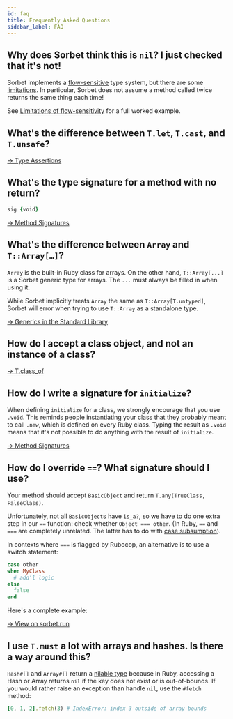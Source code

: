 ```yaml
---
id: faq
title: Frequently Asked Questions
sidebar_label: FAQ
---
```


## Why does Sorbet think this is `nil`? I just checked that it's not!

Sorbet implements a [flow-sensitive](flow-sensitive.md) type system, but there
are some [limitations](flow-sensitive.md#limitations-of-flow-sensitivity). In
particular, Sorbet does not assume a method called twice returns the same thing
each time!

See [Limitations of
flow-sensitivity](flow-sensitive.md#limitations-of-flow-sensitivity) for a full
worked example.

## What's the difference between `T.let`, `T.cast`, and `T.unsafe`?

[→ Type Assertions](type-assertions.md)

## What's the type signature for a method with no return?

```ruby
sig {void}
```

[→ Method Signatures](sigs.md)


## What's the difference between `Array` and `T::Array[…]`?

`Array` is the built-in Ruby class for arrays. On the other hand,
`T::Array[...]` is a Sorbet generic type for arrays. The `...` must always be
filled in when using it.

While Sorbet implicitly treats `Array` the same as `T::Array[T.untyped]`,
Sorbet will error when trying to use `T::Array` as a standalone type.

[→ Generics in the Standard Library](stdlib-generics.md)


## How do I accept a class object, and not an instance of a class?

[→ T.class_of](class-of.md)


## How do I write a signature for `initialize`?

When defining `initialize` for a class, we strongly encourage that you use
`.void`. This reminds people instantiating your class that they probably meant
to call `.new`, which is defined on every Ruby class. Typing the result as
`.void` means that it's not possible to do anything with the result of
`initialize`.

[→ Method Signatures](sigs.md)

## How do I override `==`? What signature should I use?

Your method should accept `BasicObject` and return `T.any(TrueClass,
FalseClass)`.

Unfortunately, not all `BasicObject`s have `is_a?`, so we have to do one extra
step in our `==` function: check whether `Object === other`. (In Ruby, `==` and
`===` are completely unrelated. The latter has to do with [case subsumption]).

In contexts where `===` is flagged by Rubocop, an alternative is to use a switch 
statement:
```ruby
case other
when MyClass
  # add'l logic
else
  false
end
```

[case subsumption]: https://stackoverflow.com/questions/3422223/vs-in-ruby

Here's a complete example:

<a href="https://sorbet.run/#%23%20typed%3A%20true%0A%0Aclass%20IntBox%0A%20%20extend%20T%3A%3ASig%0A%0A%20%20sig%20%7Breturns(Integer)%7D%0A%20%20attr_reader%20%3Aval%0A%20%20%0A%20%20sig%20%7Bparams(x%3A%20Integer).void%7D%0A%20%20def%20initialize(val)%0A%20%20%20%20%40val%20%3D%20val%0A%20%20end%0A%20%20%0A%20%20sig%20%7Bparams(other%3A%20BasicObject).returns(T.any(TrueClass%2C%20FalseClass))%7D%0A%20%20def%20%3D%3D(other)%0A%20%20%20%20return%20false%20unless%20Object%20%3D%3D%3D%20other%0A%20%20%20%20return%20false%20unless%20other.is_a%3F(IntBox)%0A%20%20%20%20return%20other.val%20%3D%3D%20val%0A%20%20end%0Aend">→ View on sorbet.run</a>


## I use `T.must` a lot with arrays and hashes. Is there a way around this?

`Hash#[]` and `Array#[]` return a [nilable type](nilable-types.md) because in
Ruby, accessing a Hash or Array returns `nil` if the key does not exist or is
out-of-bounds. If you would rather raise an exception than handle `nil`, use
the `#fetch` method:

```ruby
[0, 1, 2].fetch(3) # IndexError: index 3 outside of array bounds
```

